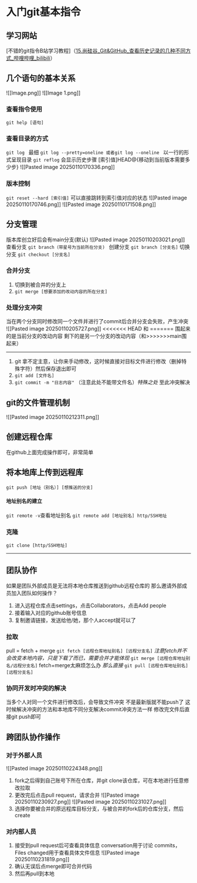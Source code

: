 # 入门git基本指令
## 学习网站
[不错的git指令B站学习教程]（[15.尚硅谷_Git&GitHub_查看历史记录的几种不同方式_哔哩哔哩_bilibili](https://www.bilibili.com/video/BV1pW411A7a5?share_source=copy_web&vd_source=34ed110d766ac5910b35ccc9afedda6e&spm_id_from=333.788.player.switch&p=15)）
## 几个语句的基本关系
![[Image.png]]
![[Image 1.png]]
### 查看指令使用
`git help [语句]`

### 查看目录的方式
`git log `
最细
`git log --pretty=oneline 或者git log --oneline `
以一行的形式呈现目录
`git reflog` 
会显示历史步骤 [索引值]HEAD@{移动到当前版本需要多少步}
![[Pasted image 20250110170336.png]]
### 版本控制
`git reset --hard [索引值]` 
可以直接跳转到索引值对应的状态
![[Pasted image 20250110170746.png]]
![[Pasted image 20250110171508.png]]

## 分支管理
版本库创立好后会有main分支(默认)
![[Pasted image 20250110203021.png]]
查看分支 
`git branch（带星号为当前所在分支) `
创建分支 
`git branch [分支名]`
切换分支 
`git checkout [分支名]`
### 合并分支 
1. 切换到被合并的分支上
2. `git merge [想要添加的改动内容的所在分支]`
### 处理分支冲突
当在两个分支同时修改同一个文件并进行了commit后合并分支会失败，产生冲突
![[Pasted image 20250110205727.png]]
<<<<<<< HEAD 和 ======= 围起来的是当前分支的改动内容
剩下的是另一个分支的改动内容（和>>>>>>>main围起来）

---
1. git 拿不定主意，让你来手动修改，这时候直接对目标文件进行修改（删掉特殊字符）然后保存退出即可
2. `git add [文件名]`
3. `git commit -m "日志内容"`
（注意此处不能带文件名）*特殊之处*
至此冲突解决
## git的文件管理机制

![[Pasted image 20250110212311.png]]
## 创建远程仓库
在github上面完成操作即可，非常简单
## 将本地库上传到远程库
`git push [地址（别名）] [想推送的分支]`
#### 地址别名的建立
`git remote -v`查看地址别名
`git remote add [地址别名] http/SSH地址`
### 克隆
`git clone [http/SSH地址]`

---

## 团队协作
如果是团队外部成员是无法将本地仓库推送到github远程仓库的
那么邀请外部成员加入团队如何操作？
1. 进入远程仓库点击settings，点击Collaborators，点击Add people
2. 接着输入对应的github账号信息 
3. 复制邀请链接，发送给他/她，那个人accept就可以了
### 拉取
pull = fetch + merge
`git fetch [远程仓库地址别名] [远程分支名]`
*注意fetch并不会改变本地内容，只是下载了而已，需要合并才能体现*
`git merge [远程仓库地址别名/远程分支名]`
fetch+merge太麻烦怎么办
*那么直接*
`git pull [远程仓库地址别名] [远程分支名]`
### 协同开发时冲突的解决
当多个人对同一个文件进行修改后，会导致文件冲突
不是最新版就不能push了
这时候解决冲突的方法和本地库不同分支解决commit冲突方法一样
修改完文件后直接git push即可
## 跨团队协作操作
### 对于外部人员

![[Pasted image 20250110224348.png]]
1.  fork之后得到自己账号下所在仓库，并git clone该仓库，可在本地进行任意修改拉取
2. 更改完后点击pull request，请求合并
![[Pasted image 20250110230927.png]]
![[Pasted image 20250110231027.png]]
3. 选择你要被合并的原远程库目标分支，与被合并的fork后的仓库分支，然后create
### 对内部人员
1. 接受到pull request后可查看具体信息
   conversation用于讨论
   commits，Files changed用于查看具体文件信息
![[Pasted image 20250110231819.png]]
2. 确认无误后点merge即可合并代码
3. 然后再pull到本地

















